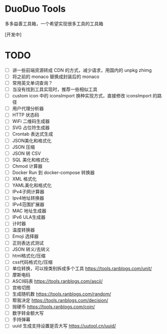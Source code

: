 # DuoDuo Tools

多多益善工具箱，一个希望实现很多工具的工具箱

[开发中]

# TODO

- [ ] 讲一些前端资源转成 CDN 的方式，减少请求，用国内的 unpkg zhimg
- [ ] 将之前的 monaco 替换成封装后的 monaco
- [ ] 常用英文单词查询？
- [ ] 当没有找到工具实现时，推荐一些相似工具
- [ ] custom icon 中的 iconsImport 换种实现方式，直接修改 iconsImport 的路径
- [ ] 用户代理分析器
- [ ] HTTP 状态码
- [ ] WiFi 二维码生成器
- [ ] SVG 占位符生成器
- [ ] Crontab 表达式生成
- [ ] JSON美化和格式化
- [ ] JSON 压缩
- [ ] JSON 转 CSV
- [ ] SQL 美化和格式化
- [ ] Chmod 计算器
- [ ] Docker Run 到 docker-compose 转换器
- [ ] XML 格式化
- [ ] YAML美化和格式化
- [ ] IPv4子网计算器
- [ ] Ipv4地址转换器
- [ ] IPv4范围扩展器
- [ ] MAC 地址生成器
- [ ] IPv6 ULA生成器
- [ ] 计时器
- [ ] 温度转换器
- [ ] Emoji 选择器
- [ ] 正则表达式测试
- [ ] JSON 转义/去转义
- [ ] html格式化/压缩
- [ ] css代码格式化/压缩
- [ ] 单位转换，可以按类别拆成多个工具   https://tools.ranblogs.com/unit/
- [ ] 摩斯电码
- [ ] ASCII码表 https://tools.ranblogs.com/ascii/
- [ ] 宫格切图
- [ ] 生成随机数 https://tools.ranblogs.com/random/
- [ ] 帮我决定 https://tools.ranblogs.com/decision/
- [ ] 抛硬币 https://tools.ranblogs.com/coin/
- [ ] 数字转金额大写 
- [ ] 手持弹幕
- [ ] uuid 生成支持设置是否大写 https://uutool.cn/uuid/